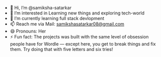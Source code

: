 - 👋 Hi, I’m @samiksha-satarkar
- 👀 I’m interested in Learning new things and exploring tech-world
- 🌱 I’m currently learning full stack devlopment
- 📫 Reach me via Mail: samikshasatarkar08@gmail.com
- 😄 Pronouns: Her
- ⚡ Fun fact: The projects was built with the same level of obsession people have for Wordle — except here, you get to break things and fix them. Try doing that with five letters and six tries!

<!---
samiksha-satarkar/samiksha-satarkar is a ✨ special ✨ repository because its `README.md` (this file) appears on your GitHub profile.
You can click the Preview link to take a look at your changes.
--->
